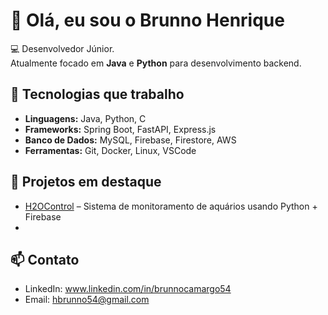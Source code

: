 # 👋 Olá, eu sou o Brunno Henrique

💻 Desenvolvedor Júnior.  
Atualmente focado em **Java** e **Python** para desenvolvimento backend.

## 🚀 Tecnologias que trabalho
- **Linguagens:** Java, Python, C
- **Frameworks:** Spring Boot, FastAPI, Express.js
- **Banco de Dados:** MySQL, Firebase, Firestore, AWS
- **Ferramentas:** Git, Docker, Linux, VSCode

## 📌 Projetos em destaque
- [H2OControl](https://github.com/Bhdc54/H2Ocontrol) – Sistema de monitoramento de aquários usando Python + Firebase
-

## 📫 Contato
- LinkedIn: www.linkedin.com/in/brunnocamargo54
- Email: hbrunno54@gmail.com
